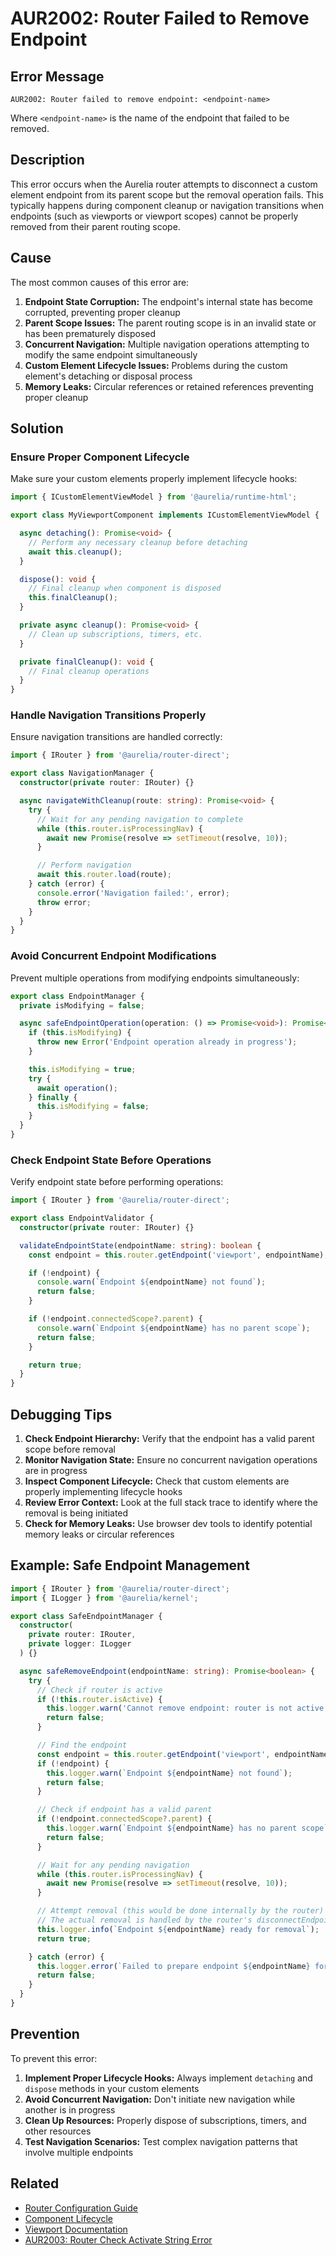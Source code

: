 # AUR2002: Router Failed to Remove Endpoint

## Error Message

`AUR2002: Router failed to remove endpoint: <endpoint-name>`

Where `<endpoint-name>` is the name of the endpoint that failed to be removed.

## Description

This error occurs when the Aurelia router attempts to disconnect a custom element endpoint from its parent scope but the removal operation fails. This typically happens during component cleanup or navigation transitions when endpoints (such as viewports or viewport scopes) cannot be properly removed from their parent routing scope.

## Cause

The most common causes of this error are:

1. **Endpoint State Corruption:** The endpoint's internal state has become corrupted, preventing proper cleanup
2. **Parent Scope Issues:** The parent routing scope is in an invalid state or has been prematurely disposed
3. **Concurrent Navigation:** Multiple navigation operations attempting to modify the same endpoint simultaneously
4. **Custom Element Lifecycle Issues:** Problems during the custom element's detaching or disposal process
5. **Memory Leaks:** Circular references or retained references preventing proper cleanup

## Solution

### Ensure Proper Component Lifecycle

Make sure your custom elements properly implement lifecycle hooks:

```typescript
import { ICustomElementViewModel } from '@aurelia/runtime-html';

export class MyViewportComponent implements ICustomElementViewModel {

  async detaching(): Promise<void> {
    // Perform any necessary cleanup before detaching
    await this.cleanup();
  }

  dispose(): void {
    // Final cleanup when component is disposed
    this.finalCleanup();
  }

  private async cleanup(): Promise<void> {
    // Clean up subscriptions, timers, etc.
  }

  private finalCleanup(): void {
    // Final cleanup operations
  }
}
```

### Handle Navigation Transitions Properly

Ensure navigation transitions are handled correctly:

```typescript
import { IRouter } from '@aurelia/router-direct';

export class NavigationManager {
  constructor(private router: IRouter) {}

  async navigateWithCleanup(route: string): Promise<void> {
    try {
      // Wait for any pending navigation to complete
      while (this.router.isProcessingNav) {
        await new Promise(resolve => setTimeout(resolve, 10));
      }

      // Perform navigation
      await this.router.load(route);
    } catch (error) {
      console.error('Navigation failed:', error);
      throw error;
    }
  }
}
```

### Avoid Concurrent Endpoint Modifications

Prevent multiple operations from modifying endpoints simultaneously:

```typescript
export class EndpointManager {
  private isModifying = false;

  async safeEndpointOperation(operation: () => Promise<void>): Promise<void> {
    if (this.isModifying) {
      throw new Error('Endpoint operation already in progress');
    }

    this.isModifying = true;
    try {
      await operation();
    } finally {
      this.isModifying = false;
    }
  }
}
```

### Check Endpoint State Before Operations

Verify endpoint state before performing operations:

```typescript
import { IRouter } from '@aurelia/router-direct';

export class EndpointValidator {
  constructor(private router: IRouter) {}

  validateEndpointState(endpointName: string): boolean {
    const endpoint = this.router.getEndpoint('viewport', endpointName);

    if (!endpoint) {
      console.warn(`Endpoint ${endpointName} not found`);
      return false;
    }

    if (!endpoint.connectedScope?.parent) {
      console.warn(`Endpoint ${endpointName} has no parent scope`);
      return false;
    }

    return true;
  }
}
```

## Debugging Tips

1. **Check Endpoint Hierarchy:** Verify that the endpoint has a valid parent scope before removal
2. **Monitor Navigation State:** Ensure no concurrent navigation operations are in progress
3. **Inspect Component Lifecycle:** Check that custom elements are properly implementing lifecycle hooks
4. **Review Error Context:** Look at the full stack trace to identify where the removal is being initiated
5. **Check for Memory Leaks:** Use browser dev tools to identify potential memory leaks or circular references

## Example: Safe Endpoint Management

```typescript
import { IRouter } from '@aurelia/router-direct';
import { ILogger } from '@aurelia/kernel';

export class SafeEndpointManager {
  constructor(
    private router: IRouter,
    private logger: ILogger
  ) {}

  async safeRemoveEndpoint(endpointName: string): Promise<boolean> {
    try {
      // Check if router is active
      if (!this.router.isActive) {
        this.logger.warn('Cannot remove endpoint: router is not active');
        return false;
      }

      // Find the endpoint
      const endpoint = this.router.getEndpoint('viewport', endpointName);
      if (!endpoint) {
        this.logger.warn(`Endpoint ${endpointName} not found`);
        return false;
      }

      // Check if endpoint has a valid parent
      if (!endpoint.connectedScope?.parent) {
        this.logger.warn(`Endpoint ${endpointName} has no parent scope`);
        return false;
      }

      // Wait for any pending navigation
      while (this.router.isProcessingNav) {
        await new Promise(resolve => setTimeout(resolve, 10));
      }

      // Attempt removal (this would be done internally by the router)
      // The actual removal is handled by the router's disconnectEndpoint method
      this.logger.info(`Endpoint ${endpointName} ready for removal`);
      return true;

    } catch (error) {
      this.logger.error(`Failed to prepare endpoint ${endpointName} for removal:`, error);
      return false;
    }
  }
}
```

## Prevention

To prevent this error:

1. **Implement Proper Lifecycle Hooks:** Always implement `detaching` and `dispose` methods in your custom elements
2. **Avoid Concurrent Navigation:** Don't initiate new navigation while another is in progress
3. **Clean Up Resources:** Properly dispose of subscriptions, timers, and other resources
4. **Test Navigation Scenarios:** Test complex navigation patterns that involve multiple endpoints

## Related

- [Router Configuration Guide](../../router-direct/)
- [Component Lifecycle](../../components/)
- [Viewport Documentation](../../router-direct/)
- [AUR2003: Router Check Activate String Error](./aur2003.md)
